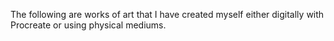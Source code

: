 The following are works of art that I have created myself either digitally with Procreate or using physical mediums. 
